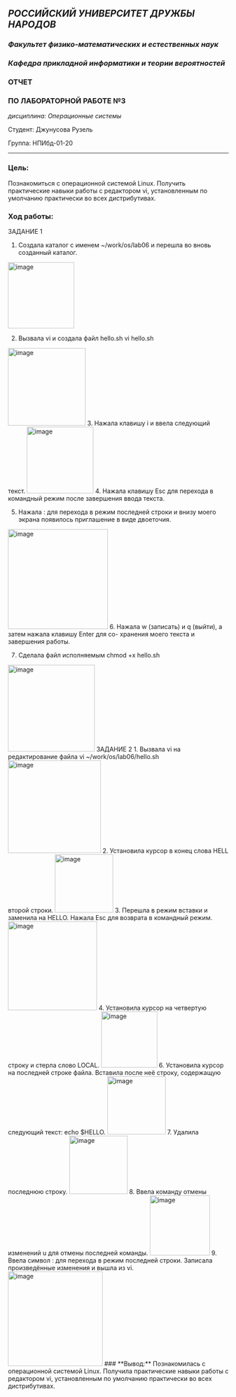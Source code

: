 ## ***РОССИЙСКИЙ УНИВЕРСИТЕТ ДРУЖБЫ НАРОДОВ***
### *Факультет физико-математических и естественных наук*
### *Кафедра прикладной информатики и теории вероятностей*



### **ОТЧЕТ**
### **ПО ЛАБОРАТОРНОЙ РАБОТЕ №3**
*дисциплина: Операционные системы*

Студент: Джунусова Рузель

Группа: НПИбд-01-20



____

### **Цель:**
Познакомиться с операционной системой Linux. Получить практические навыки работы с редактором vi, установленным по умолчанию практически во всех дистрибутивах. 
### **Ход работы:**
ЗАДАНИЕ 1
1.	Создала каталог с именем ~/work/os/lab06 и перешла во вновь созданный каталог. 
<img width="151" alt="image" src="https://user-images.githubusercontent.com/91329693/134913098-195e775f-1a10-40e2-b4ac-974141201770.png">

2.	Вызвала vi и создала файл hello.sh vi hello.sh 
<img width="177" alt="image" src="https://user-images.githubusercontent.com/91329693/134913164-1690a542-87e7-45c0-977e-11c3188a3d4f.png">
3.	Нажала клавишу i и ввела следующий текст. 
<img width="152" alt="image" src="https://user-images.githubusercontent.com/91329693/134913220-3eb8f5a8-2648-4126-8c62-de400d9c17fc.png">
4.	Нажала клавишу Esc для перехода в командный режим после завершения ввода текста. 

5.	Нажала : для перехода в режим последней строки и внизу моего экрана появилось приглашение в виде двоеточия. 
<img width="228" alt="image" src="https://user-images.githubusercontent.com/91329693/134913463-0bc3a821-a442-4286-9507-4da1034b5182.png">
6.	Нажала w (записать) и q (выйти), а затем нажала клавишу Enter для со- хранения моего текста и завершения работы. 

7.	Сделала файл исполняемым chmod +x hello.sh
<img width="198" alt="image" src="https://user-images.githubusercontent.com/91329693/134913527-fc789879-bce0-404b-8f25-6af80e817602.png">
ЗАДАНИЕ 2
1.	Вызвала vi на редактирование файла vi ~/work/os/lab06/hello.sh
<img width="212" alt="image" src="https://user-images.githubusercontent.com/91329693/134913591-300809bc-98ec-430e-9db4-fdf20961dff7.png">
2.	Установила курсор в конец слова HELL второй строки. 
<img width="133" alt="image" src="https://user-images.githubusercontent.com/91329693/134913632-2f0d972f-370f-4d88-a038-430a9aea328f.png">
3.	Перешла в режим вставки и заменила на HELLO. Нажала Esc для возврата в командный режим. 
<img width="203" alt="image" src="https://user-images.githubusercontent.com/91329693/134913685-8173e6ae-3b96-475f-8737-8a9153af3792.png">
4.	Установила курсор на четвертую строку и стерла слово LOCAL. 
<img width="128" alt="image" src="https://user-images.githubusercontent.com/91329693/134913747-5755e9a7-c0d4-4ded-9327-499b045e5bff.png"
5.	Перешла в режим вставки и набрала следующий текст: local, нажала Esc для возврата в командный режим. 
<img width="145" alt="image" src="https://user-images.githubusercontent.com/91329693/134913816-c68ebb2f-b2b0-41f0-a6fe-6ea42218a136.png">
6.	Установила курсор на последней строке файла. Вставила после неё строку, содержащую следующий текст: echo $HELLO. 
<img width="133" alt="image" src="https://user-images.githubusercontent.com/91329693/134913879-d15b24b6-6f32-486c-b7b6-053780f5cfc1.png">
7.	Удалила последнюю строку.
<img width="133" alt="image" src="https://user-images.githubusercontent.com/91329693/134914810-c3e46954-6c84-4c5a-904e-12630446a761.png">
8.	Ввела команду отмены изменений u для отмены последней команды. 
<img width="137" alt="image" src="https://user-images.githubusercontent.com/91329693/134914883-8b563fef-188c-42ad-853b-04921566be62.png">
9.	Ввела символ : для перехода в режим последней строки. Записала произведённые изменения и вышла из vi. 
<img width="216" alt="image" src="https://user-images.githubusercontent.com/91329693/134914956-ca8794d5-bd5d-4541-937d-2ca3cd8b781c.png">
### **Вывод:**
Познакомилась с операционной системой Linux. Получила практические навыки работы с редактором vi, установленным по умолчанию практически во всех дистрибутивах. 